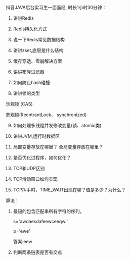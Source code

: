 抖音JAVA后台实习生一面面经, 时长1小时30分钟：
1. 讲讲Redis

2. Redis持久化方式

3. 说一下Redis常见数据结构

4. 讲讲zset,底层是什么结构

5. 缓存穿透、雪崩解决方案

6. 讲讲布隆过滤器

7. 如何防止hash碰撞

8. 讲讲锁的类型

  乐观锁 (CAS)

  悲观锁(ReentrantLock、 synchronized)

9. 如何处理多线程并发修改变量(锁、atomic类)

10. 讲讲JVM,运行时数据区

11. 局部变量存放在哪里？ 全局变量存放在哪里？

12. 是否优化过程序，如何优化？

13. TCP和UDP区别

14. TCP滑动窗口如何实现

15. TCP挥手时，TIME_WAIT出现在哪？值是多少？为什么？

算法：

1. 最短的包含匹配串所有字符的序列。

   s='awdaesdafeewceeqwi'

   p='ewe'

   答案:eew

2. 判断两条链表是否有交点



